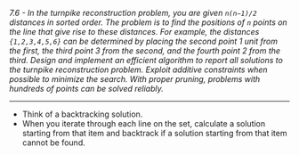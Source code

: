 *7.6 - In the turnpike reconstruction problem, you are given `n(n−1)/2` distances in sorted order. The problem is to find the positions of `n` points on the line that give rise to these distances. For example, the distances `{1,2,3,4,5,6}` can be determined by placing the second point 1 unit from the first, the third point 3 from the second, and the fourth point 2 from the third. Design and implement an efficient algorithm to report all solutions to the turnpike reconstruction problem. Exploit additive constraints when possible to minimize the search. With proper pruning, problems with hundreds of points can be solved reliably.*
***
- Think of a backtracking solution.
- When you iterate through each line on the set, calculate a solution starting from that item and backtrack if a solution starting from that item cannot be found.
